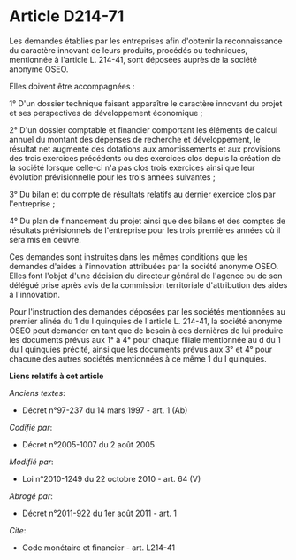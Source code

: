 # Article D214-71

Les demandes établies par les entreprises afin d'obtenir la reconnaissance du caractère innovant de leurs produits, procédés
ou techniques, mentionnée à l'article L. 214-41, sont déposées auprès de la société anonyme OSEO. 

Elles doivent être accompagnées : 

1° D'un dossier technique faisant apparaître le caractère innovant du projet et ses perspectives de développement
économique ; 

2° D'un dossier comptable et financier comportant les éléments de calcul annuel du montant des dépenses de recherche et
développement, le résultat net augmenté des dotations aux amortissements et aux provisions des trois exercices précédents ou
des exercices clos depuis la création de la société lorsque celle-ci n'a pas clos trois exercices ainsi que leur évolution
prévisionnelle pour les trois années suivantes ; 

3° Du bilan et du compte de résultats relatifs au dernier exercice clos par l'entreprise ; 

4° Du plan de financement du projet ainsi que des bilans et des comptes de résultats prévisionnels de l'entreprise pour les
trois premières années où il sera mis en oeuvre. 

Ces demandes sont instruites dans les mêmes conditions que les demandes d'aides à l'innovation attribuées par la société
anonyme OSEO. Elles font l'objet d'une décision du directeur général de l'agence ou de son délégué prise après avis de la
commission territoriale d'attribution des aides à l'innovation. 

Pour l'instruction des demandes déposées par les sociétés mentionnées au premier alinéa du 1 du I quinquies de l'article L.
214-41, la société anonyme OSEO peut demander en tant que de besoin à ces dernières de lui produire les documents prévus aux
1° à 4° pour chaque filiale mentionnée au d du 1 du I quinquies précité, ainsi que les documents prévus aux 3° et 4° pour
chacune des autres sociétés mentionnées à ce même 1 du I quinquies.

**Liens relatifs à cet article**

_Anciens textes_:

  - Décret n°97-237 du 14 mars 1997 - art. 1 (Ab)

_Codifié par_:

  - Décret n°2005-1007 du 2 août 2005

_Modifié par_:

  - Loi n°2010-1249 du 22 octobre 2010 - art. 64 (V)

_Abrogé par_:

  - Décret n°2011-922 du 1er août 2011 - art. 1

_Cite_:

  - Code monétaire et financier - art. L214-41
